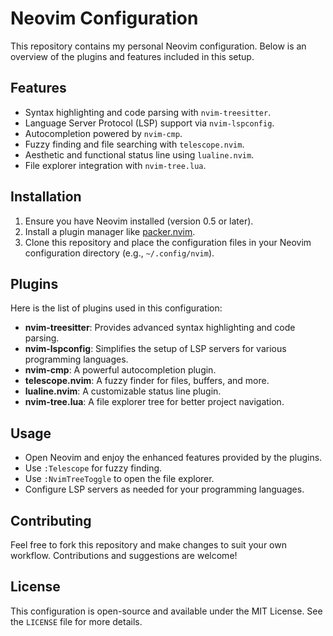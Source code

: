 # Neovim Configuration

This repository contains my personal Neovim configuration. Below is an overview of the plugins and features included in this setup.

## Features

- Syntax highlighting and code parsing with `nvim-treesitter`.
- Language Server Protocol (LSP) support via `nvim-lspconfig`.
- Autocompletion powered by `nvim-cmp`.
- Fuzzy finding and file searching with `telescope.nvim`.
- Aesthetic and functional status line using `lualine.nvim`.
- File explorer integration with `nvim-tree.lua`.

## Installation

1. Ensure you have Neovim installed (version 0.5 or later).
2. Install a plugin manager like [packer.nvim](https://github.com/wbthomason/packer.nvim).
3. Clone this repository and place the configuration files in your Neovim configuration directory (e.g., `~/.config/nvim`).

## Plugins

Here is the list of plugins used in this configuration:

- **nvim-treesitter**: Provides advanced syntax highlighting and code parsing.
- **nvim-lspconfig**: Simplifies the setup of LSP servers for various programming languages.
- **nvim-cmp**: A powerful autocompletion plugin.
- **telescope.nvim**: A fuzzy finder for files, buffers, and more.
- **lualine.nvim**: A customizable status line plugin.
- **nvim-tree.lua**: A file explorer tree for better project navigation.

## Usage

- Open Neovim and enjoy the enhanced features provided by the plugins.
- Use `:Telescope` for fuzzy finding.
- Use `:NvimTreeToggle` to open the file explorer.
- Configure LSP servers as needed for your programming languages.

## Contributing

Feel free to fork this repository and make changes to suit your own workflow. Contributions and suggestions are welcome!

## License

This configuration is open-source and available under the MIT License. See the `LICENSE` file for more details.

